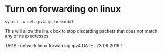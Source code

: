 # Turn on forwarding on linux

```
sysctl -w net.ipv4.ip_forward=1
```

This will allow the linux box to stop discarding packets that does not match any of its ip adresses

TAGS : network linux forwarding ipv4
DATE : 23 06 2019 1
